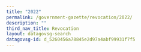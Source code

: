 ```yaml
---
title: "2022"
permalink: /government-gazette/revocation/2022/
description: ""
third_nav_title: Revocation
layout: datagovsg-search
datagovsg-id: d_5260456a78845e2d97a4abf99931f7f5
---
```

